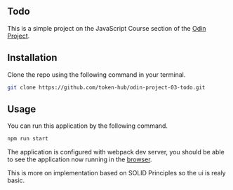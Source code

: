 ## Todo

This is a simple project on the JavaScript Course section of the [Odin Project](https://www.theodinproject.com/lessons/node-path-javascript-todo-list).

## Installation

Clone the repo using the following command in your terminal.

```bash
git clone https://github.com/token-hub/odin-project-03-todo.git
```

## Usage

You can run this application by the following command.

```bash
npm run start
```

The application is configured with webpack dev server, you should be able to see the application now running in the [browser](http://localhost:8080/).

This is more on implementation based on SOLID Principles so the ui is realy basic.
